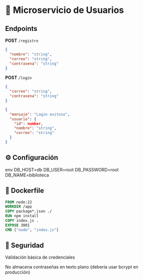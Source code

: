 # 👤 Microservicio de Usuarios

## Endpoints

**POST** `/registro`

```json
{
  "nombre": "string",
  "correo": "string",
  "contrasena": "string"
}
```

**POST** `/login`
```json
{
  "correo": "string",
  "contrasena": "string"
}
```

```json
{
  "mensaje": "Login exitoso",
  "usuario": {
    "id": number,
    "nombre": "string",
    "correo": "string"
  }
}
```

## ⚙️ Configuración

env
DB_HOST=db
DB_USER=root
DB_PASSWORD=root
DB_NAME=biblioteca

## 🐳 Dockerfile


```dockerfile
FROM node:22
WORKDIR /app
COPY package*.json ./
RUN npm install
COPY index.js .
EXPOSE 3001
CMD ["node", "index.js"]
```

## 🔐 Seguridad

Validación básica de credenciales

No almacena contraseñas en texto plano (debería usar bcrypt en producción)

